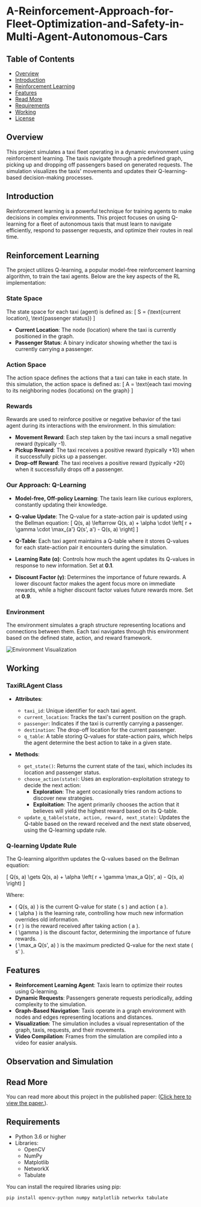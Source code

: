 # A-Reinforcement-Approach-for-Fleet-Optimization-and-Safety-in-Multi-Agent-Autonomous-Cars

## Table of Contents

- [Overview](#overview)
- [Introduction](#introduction)
- [Reinforcement Learning](#reinforcement-learning)
- [Features](#features)
- [Read More](#read-more)
- [Requirements](#requirements)
- [Working](#working)
- [License](#license)

## Overview

This project simulates a taxi fleet operating in a dynamic environment using reinforcement learning. The taxis navigate through a predefined graph, picking up and dropping off passengers based on generated requests. The simulation visualizes the taxis' movements and updates their Q-learning-based decision-making processes.

## Introduction

Reinforcement learning is a powerful technique for training agents to make decisions in complex environments. This project focuses on using Q-learning for a fleet of autonomous taxis that must learn to navigate efficiently, respond to passenger requests, and optimize their routes in real time.

## Reinforcement Learning 
The project utilizes Q-learning, a popular model-free reinforcement learning algorithm, to train the taxi agents. Below are the key aspects of the RL implementation:

### State Space

The state space for each taxi (agent) is defined as:
\[ S = (\text{current location}, \text{passenger status}) \]
- **Current Location**: The node (location) where the taxi is currently positioned in the graph.
- **Passenger Status**: A binary indicator showing whether the taxi is currently carrying a passenger.

### Action Space

The action space defines the actions that a taxi can take in each state. In this simulation, the action space is defined as:
\[ A = \text{each taxi moving to its neighboring nodes (locations) on the graph} \]

### Rewards

Rewards are used to reinforce positive or negative behavior of the taxi agent during its interactions with the environment. In this simulation:
- **Movement Reward**: Each step taken by the taxi incurs a small negative reward (typically -1).
- **Pickup Reward**: The taxi receives a positive reward (typically +10) when it successfully picks up a passenger.
- **Drop-off Reward**: The taxi receives a positive reward (typically +20) when it successfully drops off a passenger.

### Our Approach: Q-Learning

- **Model-free, Off-policy Learning**: The taxis learn like curious explorers, constantly updating their knowledge.
- **Q-value Update**: The Q-value for a state-action pair is updated using the Bellman equation:
  \[
  Q(s, a) \leftarrow Q(s, a) + \alpha \cdot \left[ r + \gamma \cdot \max_{a'} Q(s', a') - Q(s, a) \right]
  \]
  
- **Q-Table**: Each taxi agent maintains a Q-table where it stores Q-values for each state-action pair it encounters during the simulation.

- **Learning Rate (α)**: Controls how much the agent updates its Q-values in response to new information. Set at **0.1**.

- **Discount Factor (γ)**: Determines the importance of future rewards. A lower discount factor makes the agent focus more on immediate rewards, while a higher discount factor values future rewards more. Set at **0.9**.

### Environment

The environment simulates a graph structure representing locations and connections between them. Each taxi navigates through this environment based on the defined state, action, and reward framework.

![Environment Visualization](![image](https://github.com/user-attachments/assets/f3fe2aac-5da2-4b81-b70e-7ff55c048086)
)  <!-- Replace with the path to your environment image -->
## Working
### TaxiRLAgent Class
- **Attributes**:
  - `taxi_id`: Unique identifier for each taxi agent.
  - `current_location`: Tracks the taxi's current position on the graph.
  - `passenger`: Indicates if the taxi is currently carrying a passenger.
  - `destination`: The drop-off location for the current passenger.
  - `q_table`: A table storing Q-values for state-action pairs, which helps the agent determine the best action to take in a given state.

- **Methods**:
  - `get_state()`: Returns the current state of the taxi, which includes its location and passenger status.
  - `choose_action(state)`: Uses an exploration-exploitation strategy to decide the next action:
    - **Exploration**: The agent occasionally tries random actions to discover new strategies.
    - **Exploitation**: The agent primarily chooses the action that it believes will yield the highest reward based on its Q-table.
  - `update_q_table(state, action, reward, next_state)`: Updates the Q-table based on the reward received and the next state observed, using the Q-learning update rule.

### Q-learning Update Rule
The Q-learning algorithm updates the Q-values based on the Bellman equation:

\[
Q(s, a) \gets Q(s, a) + \alpha \left( r + \gamma \max_a Q(s', a) - Q(s, a) \right)
\]

Where:
- \( Q(s, a) \) is the current Q-value for state \( s \) and action \( a \).
- \( \alpha \) is the learning rate, controlling how much new information overrides old information.
- \( r \) is the reward received after taking action \( a \).
- \( \gamma \) is the discount factor, determining the importance of future rewards.
- \( \max_a Q(s', a) \) is the maximum predicted Q-value for the next state \( s' \).

## Features

- **Reinforcement Learning Agent**: Taxis learn to optimize their routes using Q-learning.
- **Dynamic Requests**: Passengers generate requests periodically, adding complexity to the simulation.
- **Graph-Based Navigation**: Taxis operate in a graph environment with nodes and edges representing locations and distances.
- **Visualization**: The simulation includes a visual representation of the graph, taxis, requests, and their movements.
- **Video Compilation**: Frames from the simulation are compiled into a video for easier analysis.

## Observation and Simulation


## Read More

You can read more about this project in the published paper: ([Click here to view the paper.](https://ieeexplore.ieee.org/document/10718531)).

## Requirements

- Python 3.6 or higher
- Libraries:
  - OpenCV
  - NumPy
  - Matplotlib
  - NetworkX
  - Tabulate

You can install the required libraries using pip:

```bash
pip install opencv-python numpy matplotlib networkx tabulate
